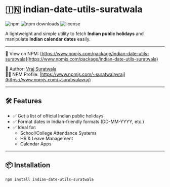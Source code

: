 # 🇮🇳 indian-date-utils-suratwala

![npm](https://img.shields.io/npm/v/indian-date-utils-suratwala)
![npm downloads](https://img.shields.io/npm/dt/indian-date-utils-suratwala)
![license](https://img.shields.io/npm/l/indian-date-utils-suratwala)

A lightweight and simple utility to fetch **Indian public holidays** and manipulate **Indian calendar dates** easily.

---

🔗 View on NPM: [https://www.npmjs.com/package/indian-date-utils-suratwala](https://www.npmjs.com/package/indian-date-utils-suratwala)

👤 Author: [Vraj Suratwala](https://github.com/VrajSuratwala)  
🧑‍💻 NPM Profile: [https://www.npmjs.com/~suratwalavraj](https://www.npmjs.com/~suratwalavraj)

---

## 🛠️ Features

- ✅ Get a list of official Indian public holidays
- ✅ Format dates in Indian-friendly formats (DD-MM-YYYY, etc.)
- ✅ Ideal for:
  - School/College Attendance Systems
  - HR & Leave Management
  - Calendar Apps

---

## 📦 Installation

```bash
npm install indian-date-utils-suratwala
